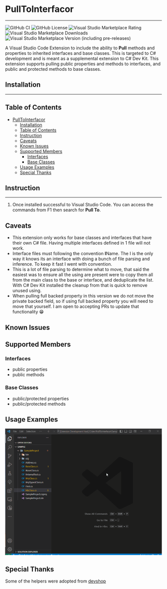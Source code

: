 # PullToInterfacor

---
![GitHub CI](https://github.com/d1820/PullToInterfacor/actions/workflows/node.js.yml/badge.svg)
![GitHub License](https://img.shields.io/github/license/d1820/PullToInterfacor?logo=github&logoColor=green)
![Visual Studio Marketplace Rating](https://img.shields.io/visual-studio-marketplace/stars/DanTurco.PullToInterfacor)
![Visual Studio Marketplace Downloads](https://img.shields.io/visual-studio-marketplace/d/DanTurco.PullToInterfacor)
![Visual Studio Marketplace Version (including pre-releases)](https://img.shields.io/visual-studio-marketplace/v/DanTurco.PullToInterfacor)


A Visual Studio Code Extension to include the ability to **Pull** methods and properties to inherited interfaces and base classes. This is targeted to C# development and is meant as a supplemental extension to C# Dev Kit. This extension supports pulling public properties and methods to interfaces, and public and protected methods to base classes.

## Installation
---

<!-- Download and install the VSIX from the [VS Code Marketplace](https://marketplace.visualstudio.com/items?itemName=DanTurco.CodeDocumentor) -->

## Table of Contents

<!-- toc -->

- [PullToInterfacor](#pulltointerfacor)
  - [Installation](#installation)
  - [Table of Contents](#table-of-contents)
  - [Instruction](#instruction)
  - [Caveats](#caveats)
  - [Known Issues](#known-issues)
  - [Supported Members](#supported-members)
    - [Interfaces](#interfaces)
    - [Base Classes](#base-classes)
  - [Usage Examples](#usage-examples)
  - [Special Thanks](#special-thanks)

<!-- tocstop -->

## Instruction
---

1. Once installed successful to Visual Studio Code. You can access the commands from F1 then search for **Pull To**.

## Caveats

- This extension only works for base classes and interfaces that have their own C# file. Having multiple interfaces defined in 1 file will not work.
- Interface files must following the convention **I**Name. The I is the only way it knows its an interface with doing a bunch of file parsing and inference. To keep it fast I went with convention.
- This is a lot of file parsing to determine what to move, that said the easiest was to ensure all the using are present were to copy them all from the main class to the base or interface, and deduplicate the list. With C# Dev Kit installed the cleanup from that is quick to remove unused using.
- When pulling full backed property in this version we do not move the private backed field, so if using full backed property you will need to move that yourself. I am open to accepting PRs to update that functionality 😁


## Known Issues


## Supported Members

### Interfaces

- public properties
- public methods

### Base Classes

- public/protected properties
- public/protected methods


## Usage Examples



<img src="./GifInstruction/PullToExample.gif" />


## Special Thanks
Some of the helpers were adopted from [devshop](https://github.com/devshop/csharp-model-to-builder)
